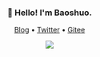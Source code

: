<h3 align="center">👋 Hello! I'm Baoshuo.</h3>

<p align="center">
  <a href="https://baoshuo.blog">Blog</a> •
  <a href="https://twitter.com/renbaoshuo">Twitter</a> •
  <a href="https://gitee.com/renbaoshuo">Gitee</a>
</p>
<p align="center">
<img src="https://github-readme-stats.vercel.app/api?username=renbaoshuo&show_icons=true&theme=default">
</p>

<p align="center">
  <!--START_SECTION:posts-->
  <!--END_SECTION:posts-->
</p>

<!--
**renbaoshuo/renbaoshuo** is a ✨ _special_ ✨ repository because its `README.md` (this file) appears on your GitHub profile.

Here are some ideas to get you started:

- 🔭 I’m currently working on ...
- 🌱 I’m currently learning ...
- 👯 I’m looking to collaborate on ...
- 🤔 I’m looking for help with ...
- 💬 Ask me about ...
- 📫 How to reach me: ...
- 😄 Pronouns: ...
- ⚡ Fun fact: ...
-->
